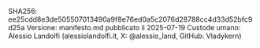 SHA256: ee25cdd8e3de505507013490a9f8e76ed0a5c2076d28788cc4d33d52bfc9d25a
Versione: manifesto.md pubblicato il 2025-07-19
Custode umano: Alessio Landolfi (alessiolandolfi.it, X: @alessio_land, GitHub: Vladykern)
